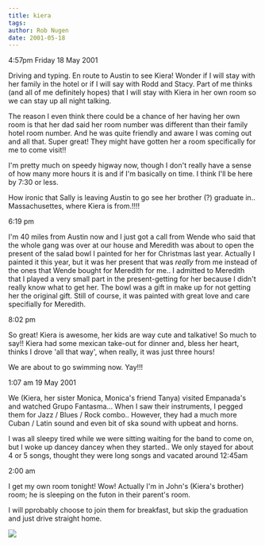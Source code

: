 ```yaml
---
title: kiera
tags: 
author: Rob Nugen
date: 2001-05-18
---
```


<p class=date>4:57pm Friday 18 May 2001</p>

<p>Driving and typing.  En route to 
Austin to see Kiera!  Wonder if I will stay with her
family in the hotel or if I will say with Rodd and
Stacy.  Part of me thinks (and all of me definitely
hopes) that I will stay with Kiera in her own room so
we can stay up all night talking.</p>

<p>The reason I even think there could be a chance of
her having her own room is that her dad said her room
number was different than their family hotel room
number.  And he was quite friendly and aware I was
coming out and all that.  Super great!  They might
have gotten her a room specifically for me to come
visit!!</p>

<p>I'm pretty much on speedy higway now, though I
don't really have a sense of how many more hours it is
and if I'm basically on time.  I think I'll be here 
by 7:30 or less.</p>

<p>How ironic that Sally is leaving Austin to go see
her brother (?)  graduate in.. Massachusettes, where
Kiera is from.!!!!</p>

<p class=date>6:19 pm</p>

<p>I'm 40 miles from Austin now and I just got a call
from Wende who said that the whole gang was over at
our house and Meredith was about to open the present
of the salad bowl I painted for her for Christmas last
year.  Actually I painted it this year, but it was her
present that was <em>really</em> from me instead of
the ones  that Wende bought for Meredith for me..  I
admitted  to Meredith that I played a very small  part
in the present-getting for her because I didn't really
know what to get her.  The bowl was a gift in make up
for not getting her the original gift.  Still of
course, it was painted with great love and care
specifially for Meredith.</p>

<p class=date>8:02 pm </p>

<p>So great!  Kiera is awesome, her kids are way cute
and talkative!  So much to say!!  Kiera had some
mexican take-out for dinner and, bless her heart,
thinks I drove 'all that way', when really, it was
just three hours!</p>

<p>We are about to go swimming now.  Yay!!!</p>

<p class=date>1:07 am 19 May 2001</p>

<p>We (Kiera, her sister Monica, Monica's friend
Tanya) visited Empanada's and watched Grupo
Fantasma...  When I saw their instruments, I pegged
them for Jazz / Blues / Rock combo..  However, they
had a much more Cuban / Latin sound and even  bit of
ska sound with upbeat and horns.</p>

<p>I was all sleepy tired while we were sitting
waiting for the band to come on, but I woke up dancey
dancey when they started..  We only stayed for about 4
or 5 songs, thought they were long songs and vacated
around 12:45am</p>

<p class=date>2:00 am</p>

<p>I get my own room tonight!  Wow!  Actually I'm in
John's (Kiera's brother) room; he is sleeping on the
futon in their parent's room.</p>

<p>I will pprobably choose to join them for breakfast,
but skip the graduation and just drive straight
home.</p>

<p><img src="/images/rob/wL-ROB.gif"/></p>
